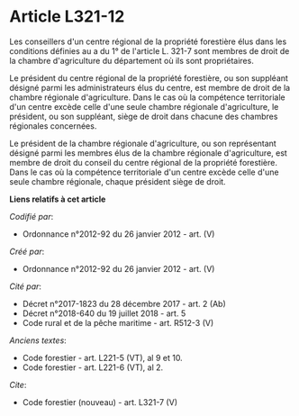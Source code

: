 # Article L321-12

Les conseillers d'un centre régional de la propriété forestière élus dans les conditions définies au a du 1° de l'article L.
321-7 sont membres de droit de la chambre d'agriculture du département où ils sont propriétaires.

Le président du centre régional de la propriété forestière, ou son suppléant désigné parmi les administrateurs élus du
centre, est membre de droit de la chambre régionale d'agriculture. Dans le cas où la compétence territoriale d'un centre
excède celle d'une seule chambre régionale d'agriculture, le président, ou son suppléant, siège de droit dans chacune des
chambres régionales concernées.

Le président de la chambre régionale d'agriculture, ou son représentant désigné parmi les membres élus de la chambre
régionale d'agriculture, est membre de droit du conseil du centre régional de la propriété forestière. Dans le cas où la
compétence territoriale d'un centre excède celle d'une seule chambre régionale, chaque président siège de droit.

**Liens relatifs à cet article**

_Codifié par_:

  - Ordonnance n°2012-92 du 26 janvier 2012 - art. (V)

_Créé par_:

  - Ordonnance n°2012-92 du 26 janvier 2012 - art. (V)

_Cité par_:

  - Décret n°2017-1823 du 28 décembre 2017 - art. 2 (Ab)
  - Décret n°2018-640 du 19 juillet 2018 - art. 5
  - Code rural et de la pêche maritime - art. R512-3 (V)

_Anciens textes_:

  - Code forestier - art. L221-5 (VT), al 9 et 10.
  - Code forestier - art. L221-6 (VT), al 2.

_Cite_:

  - Code forestier (nouveau) - art. L321-7 (V)
